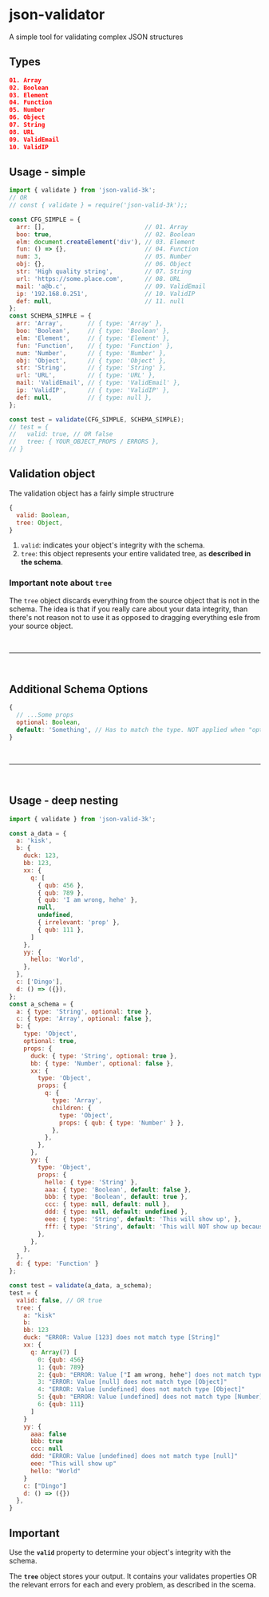 # json-validator
A simple tool for validating complex JSON structures

## Types
```JSON
01. Array
02. Boolean
03. Element
04. Function
05. Number
06. Object
07. String
08. URL
09. ValidEmail
10. ValidIP
```

## Usage - simple
```javascript
import { validate } from 'json-valid-3k';
// OR
// const { validate } = require('json-valid-3k');;

const CFG_SIMPLE = {
  arr: [],                            // 01. Array
  boo: true,                          // 02. Boolean
  elm: document.createElement('div'), // 03. Element
  fun: () => {},                      // 04. Function
  num: 3,                             // 05. Number
  obj: {},                            // 06. Object
  str: 'High quality string',         // 07. String
  url: 'https://some.place.com',      // 08. URL
  mail: 'a@b.c',                      // 09. ValidEmail
  ip: '192.168.0.251',                // 10. ValidIP
  def: null,                          // 11. null
};
const SCHEMA_SIMPLE = {
  arr: 'Array',       // { type: 'Array' },
  boo: 'Boolean',     // { type: 'Boolean' },
  elm: 'Element',     // { type: 'Element' },
  fun: 'Function',    // { type: 'Function' },
  num: 'Number',      // { type: 'Number' },
  obj: 'Object',      // { type: 'Object' },
  str: 'String',      // { type: 'String' },
  url: 'URL',         // { type: 'URL' },
  mail: 'ValidEmail', // { type: 'ValidEmail' },
  ip: 'ValidIP',      // { type: 'ValidIP' },
  def: null,          // { type: null },
};

const test = validate(CFG_SIMPLE, SCHEMA_SIMPLE);
// test = {
//   valid: true, // OR false
//   tree: { YOUR_OBJECT_PROPS / ERRORS }, 
// }
```

## Validation object
The validation object has a fairly simple structrure
```javascript
{
  valid: Boolean,
  tree: Object,
}
```
1. `valid`: indicates your object's integrity with the schema.
2. `tree`: this object represents your entire validated tree, as **described in the schema**.

### **Important note about `tree`**
The `tree` object discards everything from the source object that is not in the schema. The idea is that if you really care about your data integrity, than there's not reason not to use it as opposed to dragging everything esle from your source object.

<br /><hr /><br />
## Additional Schema Options
```javascript
{
  // ...Some props
  optional: Boolean,
  default: 'Something', // Has to match the type. NOT applied when "optional" is "true"
}
```

<br /><hr /><br />

## Usage - deep nesting
```javascript
import { validate } from 'json-valid-3k';

const a_data = {
  a: 'kisk',
  b: {
    duck: 123,
    bb: 123,
    xx: {
      q: [
        { qub: 456 },
        { qub: 789 },
        { qub: 'I am wrong, hehe' },
        null,
        undefined,
        { irrelevant: 'prop' },
        { qub: 111 },
      ]
    },
    yy: {
      hello: 'World',
    },
  },
  c: ['Dingo'],
  d: () => ({}),
};
const a_schema = {
  a: { type: 'String', optional: true },
  c: { type: 'Array', optional: false },
  b: {
    type: 'Object',
    optional: true,
    props: {
      duck: { type: 'String', optional: true },
      bb: { type: 'Number', optional: false },
      xx: {
        type: 'Object',
        props: {
          q: {
            type: 'Array',
            children: {
              type: 'Object',
              props: { qub: { type: 'Number' } },
            },
          },
        },
      },
      yy: {
        type: 'Object',
        props: {
          hello: { type: 'String' },
          aaa: { type: 'Boolean', default: false },
          bbb: { type: 'Boolean', default: true },
          ccc: { type: null, default: null },
          ddd: { type: null, default: undefined },
          eee: { type: 'String', default: 'This will show up', },
          fff: { type: 'String', default: 'This will NOT show up because it is optional', optional: true },
        },
      },
    },
  },
  d: { type: 'Function' }
};

const test = validate(a_data, a_schema);
test = {
  valid: false, // OR true
  tree: {
    a: "kisk"
    b:
    bb: 123
    duck: "ERROR: Value [123] does not match type [String]"
    xx: {
      q: Array(7) [
        0: {qub: 456}
        1: {qub: 789}
        2: {qub: "ERROR: Value ["I am wrong, hehe"] does not match type [Number]"}
        3: "ERROR: Value [null] does not match type [Object]"
        4: "ERROR: Value [undefined] does not match type [Object]"
        5: {qub: "ERROR: Value [undefined] does not match type [Number]"}
        6: {qub: 111}
      ]
    }
    yy: {
      aaa: false
      bbb: true
      ccc: null
      ddd: "ERROR: Value [undefined] does not match type [null]"
      eee: "This will show up"
      hello: "World"
    }
    c: ["Dingo"]
    d: () => ({})
  }, 
}
```

## Important
Use the **`valid`** property to determine your object's integrity with the schema.

The **`tree`** object stores your output. It contains your validates properties OR the relevant errors for each and every problem, as described in the scema.
